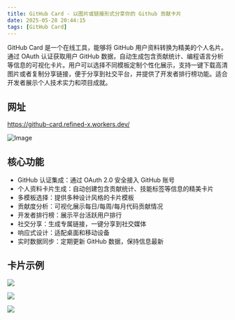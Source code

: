 ```yaml
---
title: GitHub Card - 以图片或链接形式分享你的 Github 贡献卡片
date: 2025-05-28 20:44:15
tags: [GitHub Card]
---
```


GitHub Card 是一个在线工具，能够将 GitHub 用户资料转换为精美的个人名片。通过 OAuth 认证获取用户 GitHub 数据，自动生成包含贡献统计、编程语言分析等信息的可视化卡片。用户可以选择不同模板定制个性化展示，支持一键下载高清图片或者复制分享链接，便于分享到社交平台，并提供了开发者排行榜功能。适合开发者展示个人技术实力和项目成就。

<!-- more -->

## 网址

https://github-card.refined-x.workers.dev/

![Image](https://github.com/user-attachments/assets/a592ccbd-3c0d-4534-b1ce-88db3271799a)

## 核心功能

- GitHub 认证集成：通过 OAuth 2.0 安全接入 GitHub 账号
- 个人资料卡片生成：自动创建包含贡献统计、技能标签等信息的精美卡片
- 多模板选择：提供多种设计风格的卡片模板
- 贡献度分析：可视化展示每日/每周/每月代码贡献情况
- 开发者排行榜：展示平台活跃用户排行
- 社交分享：生成专属链接，一键分享到社交媒体
- 响应式设计：适配桌面和移动设备
- 实时数据同步：定期更新 GitHub 数据，保持信息最新

## 卡片示例

![](https://github-card.refined-x.workers.dev/_next/image?url=%2F_next%2Fstatic%2Fmedia%2Fflomo.8bae1e69.png&w=1920&q=75)

![](https://github-card.refined-x.workers.dev/_next/image?url=%2F_next%2Fstatic%2Fmedia%2Flinktree.e2253d46.png&w=1920&q=75)

![](https://github-card.refined-x.workers.dev/_next/image?url=%2F_next%2Fstatic%2Fmedia%2Fcontribute.78ca077c.png&w=1920&q=75)
